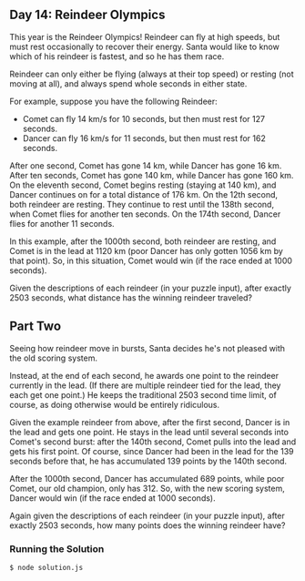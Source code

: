 ## Day 14: Reindeer Olympics

This year is the Reindeer Olympics! Reindeer can fly at high speeds, but must rest occasionally to
recover their energy. Santa would like to know which of his reindeer is fastest, and so he has them race.

Reindeer can only either be flying (always at their top speed) or resting (not moving at all),
and always spend whole seconds in either state.

For example, suppose you have the following Reindeer:

- Comet can fly 14 km/s for 10 seconds, but then must rest for 127 seconds.
- Dancer can fly 16 km/s for 11 seconds, but then must rest for 162 seconds.

After one second, Comet has gone 14 km, while Dancer has gone 16 km. After ten seconds,
Comet has gone 140 km, while Dancer has gone 160 km. On the eleventh second, Comet begins
resting (staying at 140 km), and Dancer continues on for a total distance of 176 km.
On the 12th second, both reindeer are resting. They continue to rest until the 138th second,
when Comet flies for another ten seconds. On the 174th second, Dancer flies for another 11 seconds.

In this example, after the 1000th second, both reindeer are resting, and Comet is in the lead at
1120 km (poor Dancer has only gotten 1056 km by that point). So, in this situation, Comet would
win (if the race ended at 1000 seconds).

Given the descriptions of each reindeer (in your puzzle input), after exactly 2503 seconds,
what distance has the winning reindeer traveled?

## Part Two

Seeing how reindeer move in bursts, Santa decides he's not pleased with the old scoring system.

Instead, at the end of each second, he awards one point to the reindeer currently in the lead.
(If there are multiple reindeer tied for the lead, they each get one point.)
He keeps the traditional 2503 second time limit, of course, as doing otherwise would be entirely ridiculous.

Given the example reindeer from above, after the first second, Dancer is in the lead and gets
one point. He stays in the lead until several seconds into Comet's second burst: after the
140th second, Comet pulls into the lead and gets his first point. Of course, since Dancer
had been in the lead for the 139 seconds before that, he has accumulated 139 points by the 140th second.

After the 1000th second, Dancer has accumulated 689 points, while poor Comet, our old
champion, only has 312. So, with the new scoring system, Dancer would win (if the race ended at 1000 seconds).

Again given the descriptions of each reindeer (in your puzzle input), after exactly
2503 seconds, how many points does the winning reindeer have?

### Running the Solution

    $ node solution.js
